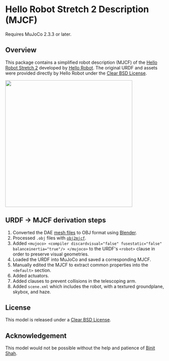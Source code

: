 # Hello Robot Stretch 2 Description (MJCF)

Requires MuJoCo 2.3.3 or later.

## Overview

This package contains a simplified robot description (MJCF) of the [Hello Robot Stretch 2](https://hello-robot.com/product) developed by [Hello Robot](https://hello-robot.com/). The original URDF and assets were provided directly by Hello Robot under the [Clear BSD License](LICENSE).

<p float="left">
  <img src="stretch.png" width="400">
</p>

## URDF → MJCF derivation steps

1. Converted the DAE [mesh
   files](https://github.com/shadow-robot/sr_common/tree/noetic-devel/sr_description/meshes/)
   to OBJ format using [Blender](https://www.blender.org/).
2. Processed `.obj` files with [`obj2mjcf`](https://github.com/kevinzakka/obj2mjcf).
3. Added `<mujoco> <compiler discardvisual="false" fusestatic="false" balanceinertia="true"/> </mujoco>` to the URDF's
   `<robot>` clause in order to preserve visual geometries.
4. Loaded the URDF into MuJoCo and saved a corresponding MJCF.
5. Manually edited the MJCF to extract common properties into the `<default>` section.
6. Added actuators.
7. Added <exclude> clauses to prevent collisions in the telescoping arm.
8. Added `scene.xml` which includes the robot, with a textured groundplane, skybox, and haze.

## License

This model is released under a [Clear BSD License](LICENSE).

## Acknowledgement

This model would not be possible without the help and patience of [Binit Shah](https://binitshah.github.io/).
